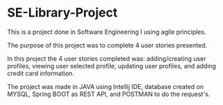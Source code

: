# SE-Library-Project
This is a project done in Software Engineering I using agile principles.

The purpose of this project was to complete 4 user stories presented.

In this project the 4 user stories completed was: adding/creating user profiles, viewing user selected profile, updating user profiles, and adding credit card information.

The project was made in JAVA using Intellij IDE, database created on MYSQL, Spring BOOT as REST API, and POSTMAN to do the request's.
